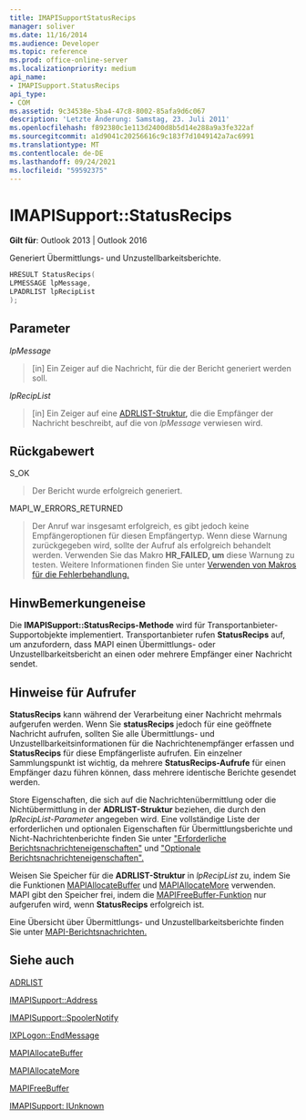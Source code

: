 ```yaml
---
title: IMAPISupportStatusRecips
manager: soliver
ms.date: 11/16/2014
ms.audience: Developer
ms.topic: reference
ms.prod: office-online-server
ms.localizationpriority: medium
api_name:
- IMAPISupport.StatusRecips
api_type:
- COM
ms.assetid: 9c34538e-5ba4-47c8-8002-85afa9d6c067
description: 'Letzte Änderung: Samstag, 23. Juli 2011'
ms.openlocfilehash: f892380c1e113d2400d8b5d14e288a9a3fe322af
ms.sourcegitcommit: a1d9041c20256616c9c183f7d1049142a7ac6991
ms.translationtype: MT
ms.contentlocale: de-DE
ms.lasthandoff: 09/24/2021
ms.locfileid: "59592375"
---
```

# <a name="imapisupportstatusrecips"></a>IMAPISupport::StatusRecips

  
  
**Gilt für**: Outlook 2013 | Outlook 2016 
  
Generiert Übermittlungs- und Unzustellbarkeitsberichte.
  
```cpp
HRESULT StatusRecips(
LPMESSAGE lpMessage,
LPADRLIST lpRecipList
);
```

## <a name="parameters"></a>Parameter

 _lpMessage_
  
> [in] Ein Zeiger auf die Nachricht, für die der Bericht generiert werden soll.
    
 _lpRecipList_
  
> [in] Ein Zeiger auf eine [ADRLIST-Struktur,](adrlist.md) die die Empfänger der Nachricht beschreibt, auf die von  _lpMessage_ verwiesen wird.
    
## <a name="return-value"></a>Rückgabewert

S_OK 
  
> Der Bericht wurde erfolgreich generiert.
    
MAPI_W_ERRORS_RETURNED 
  
> Der Anruf war insgesamt erfolgreich, es gibt jedoch keine Empfängeroptionen für diesen Empfängertyp. Wenn diese Warnung zurückgegeben wird, sollte der Aufruf als erfolgreich behandelt werden. Verwenden Sie das Makro **HR_FAILED, um** diese Warnung zu testen. Weitere Informationen finden Sie unter [Verwenden von Makros für die Fehlerbehandlung.](using-macros-for-error-handling.md)
    
## <a name="remarks"></a>HinwBemerkungeneise

Die **IMAPISupport::StatusRecips-Methode** wird für Transportanbieter-Supportobjekte implementiert. Transportanbieter rufen **StatusRecips** auf, um anzufordern, dass MAPI einen Übermittlungs- oder Unzustellbarkeitsbericht an einen oder mehrere Empfänger einer Nachricht sendet. 
  
## <a name="notes-to-callers"></a>Hinweise für Aufrufer

**StatusRecips** kann während der Verarbeitung einer Nachricht mehrmals aufgerufen werden. Wenn Sie **statusRecips** jedoch für eine geöffnete Nachricht aufrufen, sollten Sie alle Übermittlungs- und Unzustellbarkeitsinformationen für die Nachrichtenempfänger erfassen und **StatusRecips** für diese Empfängerliste aufrufen. Ein einzelner Sammlungspunkt ist wichtig, da mehrere **StatusRecips-Aufrufe** für einen Empfänger dazu führen können, dass mehrere identische Berichte gesendet werden. 
  
Store Eigenschaften, die sich auf die Nachrichtenübermittlung oder die Nichtübermittlung in der **ADRLIST-Struktur** beziehen, die durch den _lpRecipList-Parameter_ angegeben wird. Eine vollständige Liste der erforderlichen und optionalen Eigenschaften für Übermittlungsberichte und Nicht-Nachrichtenberichte finden Sie unter ["Erforderliche Berichtsnachrichteneigenschaften"](required-report-message-properties.md) und ["Optionale Berichtsnachrichteneigenschaften".](optional-report-message-properties.md) 
  
Weisen Sie Speicher für die **ADRLIST-Struktur** in  _lpRecipList_ zu, indem Sie die Funktionen [MAPIAllocateBuffer](mapiallocatebuffer.md) und [MAPIAllocateMore](mapiallocatemore.md) verwenden. MAPI gibt den Speicher frei, indem die [MAPIFreeBuffer-Funktion](mapifreebuffer.md) nur aufgerufen wird, wenn **StatusRecips** erfolgreich ist. 
  
Eine Übersicht über Übermittlungs- und Unzustellbarkeitsberichte finden Sie unter [MAPI-Berichtsnachrichten.](mapi-report-messages.md)
  
## <a name="see-also"></a>Siehe auch



[ADRLIST](adrlist.md)
  
[IMAPISupport::Address](imapisupport-address.md)
  
[IMAPISupport::SpoolerNotify](imapisupport-spoolernotify.md)
  
[IXPLogon::EndMessage](ixplogon-endmessage.md)
  
[MAPIAllocateBuffer](mapiallocatebuffer.md)
  
[MAPIAllocateMore](mapiallocatemore.md)
  
[MAPIFreeBuffer](mapifreebuffer.md)
  
[IMAPISupport: IUnknown](imapisupportiunknown.md)

